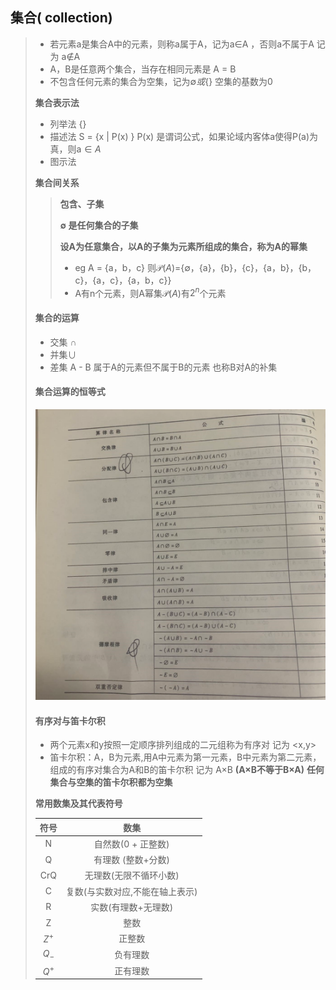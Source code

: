 ## 集合( collection)

> - 若元素a是集合A中的元素，则称a属于A，记为a$\in$A ，否则a不属于A 记为 a$\notin$A
> - A，B是任意两个集合，当存在相同元素是 A = B 
> - 不包含任何元素的集合为空集，记为$\emptyset 或 \{\}$ 空集的基数为0 
>
> **集合表示法**
>
> - 列举法 {}
>- 描述法 S = {x | P(x) } P(x) 是谓词公式，如果论域内客体a使得P(a)为真，则a$\in A$
> - 图示法
> 
> **集合间关系**
>
> > **包含、子集**
>>>
> > **$\emptyset$ 是任何集合的子集**
>>>
> > **设A为任意集合，以A的子集为元素所组成的集合，称为A的幂集**
> >
> > - eg A = {a，b，c}  则$\mathscr{P}(A)$={$\emptyset$，{a}，{b}，{c}，{a，b}，{b，c}，{a，c}，{a，b，c}}
> > - A有n个元素，则A幂集$\mathscr{P}(A)$有$2^n$个元素
> 
> #### **集合的运算**
> 
> - 交集 $\cap$
> - 并集$\cup$
>- 差集  A - B 属于A的元素但不属于B的元素 也称B对A的补集
> 
>
> 
>#### **集合运算的恒等式**
> 
> <img src="image-20220102235232106.png" alt="image-20220102235232106" style="zoom: 50%;" /> 
> 
>#### **有序对与笛卡尔积**
> 
>- 两个元素x和y按照一定顺序排列组成的二元组称为有序对 记为 <x,y>
> - 笛卡尔积：A，B为元素,用A中元素为第一元素，B中元素为第二元素，组成的有序对集合为A和B的笛卡尔积 记为 A$\times$B  **(A$\times$B不等于B$\times$A)**  **任何集合与空集的笛卡尔积都为空集**
>
> 
>
> **常用数集及其代表符号**
> 
> | 符号  |              数集               |
> | :---: | :-----------------------------: |
>|   N   |       自然数(0 + 正整数)        |
> |   Q   |       有理数 (整数+分数)        |
>|  CrQ  |     无理数(无限不循环小数)      |
> |   C   | 复数(与实数对应,不能在轴上表示) |
>|   R   |       实数(有理数+无理数)       |
> |   Z   |              整数               |
> | $Z^+$ |             正整数              |
> | $Q_-$ |            负有理数             |
> | $Q^+$ |            正有理数             |
> 
> 

 
